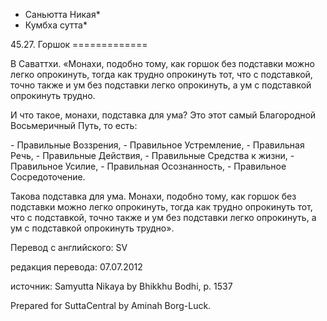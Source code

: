 * Саньютта Никая*
* Кумбха сутта*

45\.27\. Горшок
\=\=\=\=\=\=\=\=\=\=\=\=\=

В Саваттхи\. «Монахи, подобно тому, как горшок без подставки можно легко опрокинуть, тогда как трудно опрокинуть тот, что с подставкой, точно также и ум без подставки легко опрокинуть, а ум с подставкой опрокинуть трудно\.

И что такое, монахи, подставка для ума? Это этот самый Благородной Восьмеричный Путь, то есть:

\- Правильные Воззрения,
\- Правильное Устремление,
\- Правильная Речь,
\- Правильные Действия,
\- Правильные Средства к жизни,
\- Правильное Усилие,
\- Правильная Осознанность,
\- Правильное Сосредоточение\.

Такова подставка для ума\. Монахи, подобно тому, как горшок без подставки можно легко опрокинуть, тогда как трудно опрокинуть тот, что с подставкой, точно также и ум без подставки легко опрокинуть, а ум с подставкой опрокинуть трудно»\.

Перевод с английского: SV

редакция перевода: 07\.07\.2012

источник: Samyutta Nikaya by Bhikkhu Bodhi, p\. 1537

Prepared for SuttaCentral by Aminah Borg\-Luck\.
